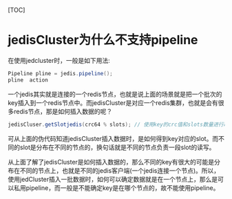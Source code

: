 [TOC]

# jedisCluster为什么不支持pipeline

在使用jedcluster时，一般是如下用法:

```java
Pipeline pline = jedis.pipeline();
pline  action
```

一个jedis其实就是连接的一个redis节点，也就是说上面的场景就是把一个批次的key插入到一个redis节点中。而jedisCluster是对应一个redis集群，也就是会有很多redis节点，那是如何插入数据的呢？

```java
jedisCluser.getSlotjedis(crc64 % slots); // 使用key的crc值和slots数量进行取余数,余数就是数据要插入的slot
```

可从上面的伪代码知道jedisCluster插入数据时，是如何得到key对应的slot。而不同的slot是分布在不同的节点的，换句话就是不同的节点负责一段slot的读写。

从上面了解了jedisCluster是如何插入数据的，那么不同的key有很大的可能是分布在不同的节点上，也就是不同的jedis客户端(一个jedis连接一个节点)。所以，使用jedCluster插入一批数据时，如何可以确定数据就是在一个节点上，那么是可以私用pipeline，而一般是不能确定key是在哪个节点的，故不能使用pipeline。